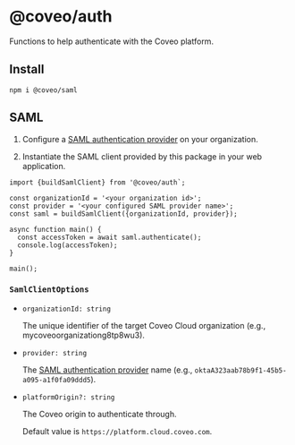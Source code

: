 # @coveo/auth

Functions to help authenticate with the Coveo platform.

## Install

```
npm i @coveo/saml
```

## SAML

1. Configure a [SAML authentication provider](https://docs.coveo.com/en/91/#creating-a-search-api-saml-authentication-provider) on your organization.

2. Instantiate the SAML client provided by this package in your web application.

```
import {buildSamlClient} from '@coveo/auth`;

const organizationId = '<your organization id>';
const provider = '<your configured SAML provider name>';
const saml = buildSamlClient({organizationId, provider});

async function main() {
  const accessToken = await saml.authenticate();
  console.log(accessToken);
}

main();
```

### `SamlClientOptions`

- `organizationId: string`

  The unique identifier of the target Coveo Cloud organization (e.g., mycoveoorganizationg8tp8wu3).

- `provider: string`

  The [SAML authentication provider](https://docs.coveo.com/en/91/#creating-a-search-api-saml-authentication-provider) name (e.g., `oktaA323aab78b9f1-45b5-a095-a1f0fa09ddd5`).

- `platformOrigin?: string`

  The Coveo origin to authenticate through.

  Default value is `https://platform.cloud.coveo.com`.
